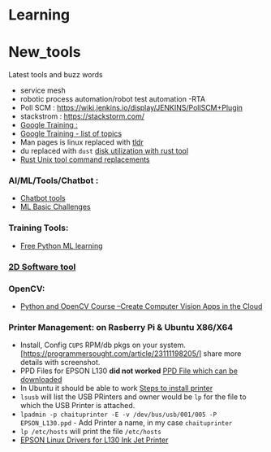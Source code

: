 # Learning

# New_tools
Latest tools and buzz words
- service mesh
- robotic process automation/robot test automation -RTA
- Poll SCM : https://wiki.jenkins.io/display/JENKINS/PollSCM+Plugin
- stackstrom  :  https://stackstorm.com/
- [Google Training :](https://applieddigitalskills.withgoogle.com/c/middle-and-high-school/en/research-and-develop-a-topic/test-for-credibility/credibility-clues.html) 
- [Google Training - list of topics](https://applieddigitalskills.withgoogle.com/c/en/curriculum.html)
- Man pages is linux replaced with [tldr](https://opensource.com/article/21/6/tealdeer-linux?utm_medium=Email&utm_campaign=weekly&sc_cid=7013a000002wLfAAAU)
- du replaced with `dust` [disk utilization with rust tool](https://opensource.com/article/21/6/dust-linux?utm_medium=Email&utm_campaign=weekly&sc_cid=7013a000002wLfAAAU)
- [Rust Unix tool command replacements](https://opensource.com/article/21/7/rust-tools-linux?utm_medium=Email&utm_campaign=weekly&sc_cid=7013a000002wQ7rAAE)


### AI/ML/Tools/Chatbot :
- [Chatbot tools](https://www.mygreatlearning.com/blog/basics-of-building-an-artificial-intelligence-chatbot/)
- [ML Basic Challenges](https://www.machinehack.com/hackathon)


### Training Tools: 
- [Free Python ML learning](https://www.mygreatlearning.com/academy?ambassador_code=BlogExitPopUp&arz=1#our-courses)


### [2D Software tool](https://itsfoss.com/enve-2d-animation/)

### OpenCV:
- [Python and OpenCV Course –Create Computer Vision Apps in the Cloud](https://www.freecodecamp.org/news/create-computer-vision-apps-in-the-cloud-with-opencv-and-python/amp/)


### Printer Management: on Rasberry Pi & Ubuntu X86/X64
- Install, Config `CUPS` RPM/db pkgs on your system. [https://programmersought.com/article/23111198205/] share more details with screenshot.
- PPD Files for EPSON L130 **did not worked** [PPD File which can be downloaded](https://raw.githubusercontent.com/endlessm/epson-inkjet-printer/master/201401w/ppds/EPSON_L130.ppd)
- In Ubuntu it should be able to work [Steps to install printer](https://www.maketecheasier.com/set-up-a-printer-in-linux/)
- `lsusb` will list the USB PRinters and owner would be `lp` for the file to which the USB Printer is attached.
- `lpadmin -p chaituprinter -E -v /dev/bus/usb/001/005 -P EPSON_L130.ppd` - Add Printer a name, in my case `chaituprinter`
- `lp /etc/hosts` will print the file `/etc/hosts` 
- [EPSON Linux Drivers for L130 Ink Jet Printer](http://download.ebz.epson.net/dsc/du/02/DriverDownloadInfo.do?LG2=EN&CN2=&DSCMI=129010&DSCCHK=3e1fee5f2316289cd249a8b25b6058d94eacfc1e)

